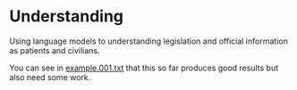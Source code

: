 # Understanding

Using language models to understanding legislation and official information as patients and civilians.

You can see in [example.001.txt](./example.001.txt) that this so far produces good results but also need some work. 
